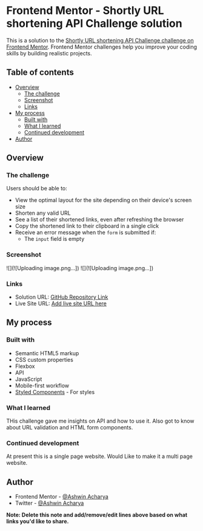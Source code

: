 # Frontend Mentor - Shortly URL shortening API Challenge solution

This is a solution to the [Shortly URL shortening API Challenge challenge on Frontend Mentor](https://www.frontendmentor.io/challenges/url-shortening-api-landing-page-2ce3ob-G). Frontend Mentor challenges help you improve your coding skills by building realistic projects. 

## Table of contents

- [Overview](#overview)
  - [The challenge](#the-challenge)
  - [Screenshot](#screenshot)
  - [Links](#links)
- [My process](#my-process)
  - [Built with](#built-with)
  - [What I learned](#what-i-learned)
  - [Continued development](#continued-development)
- [Author](#author)

## Overview

### The challenge

Users should be able to:

- View the optimal layout for the site depending on their device's screen size
- Shorten any valid URL
- See a list of their shortened links, even after refreshing the browser
- Copy the shortened link to their clipboard in a single click
- Receive an error message when the `form` is submitted if:
  - The `input` field is empty

### Screenshot

![](![Uploading image.png…])
![](![Uploading image.png…])

### Links

- Solution URL: [GitHub Repository Link](https://github.com/ashwin-acharya01/URL-Shortener)
- Live Site URL: [Add live site URL here](https://your-live-site-url.com)

## My process

### Built with

- Semantic HTML5 markup
- CSS custom properties
- Flexbox
- API
- JavaScript
- Mobile-first workflow
- [Styled Components](https://styled-components.com/) - For styles


### What I learned
THis challenge gave me insights on API and how to use it. Also got to know about URL validation and HTML form components.

### Continued development

At present this is a single page website. Would Like to make it a multi page website.

## Author

- Frontend Mentor - [@Ashwin Acharya](https://www.frontendmentor.io/profile/ashwin-acharya01)
- Twitter - [@Ashwin Acharya](https://twitter.com/AshwinA61109683)

**Note: Delete this note and add/remove/edit lines above based on what links you'd like to share.**

